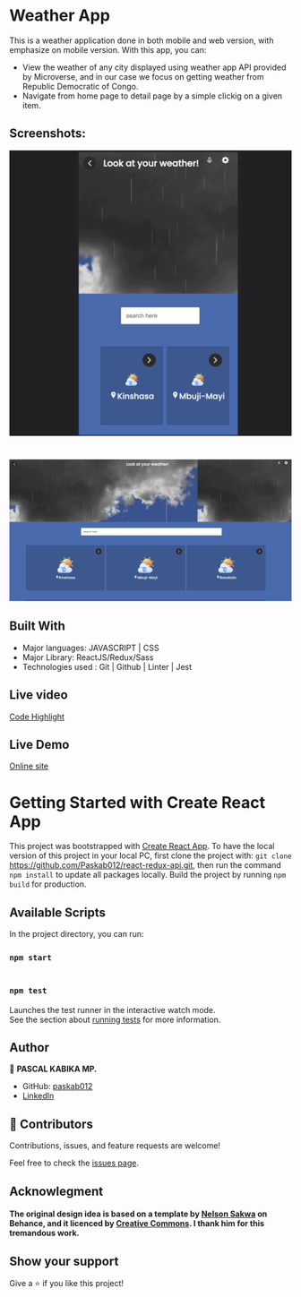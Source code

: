 # Weather App

This is a weather application done in both mobile and web version, with emphasize on mobile version. With this app, you can:
- View the weather of any city displayed using weather app API provided by Microverse, and in our case we focus on getting weather from Republic Democratic of Congo.
- Navigate from home page to detail page by a simple clickig on a given item.

## Screenshots: 

![mobile](./mobileVer.png)

#

![webversion](./webVer.png)

## Built With

- Major languages: JAVASCRIPT | CSS 
- Major Library: ReactJS/Redux/Sass
- Technologies used : Git | Github | Linter | Jest

## Live video

[Code Highlight]()

## Live Demo

[Online site](https://weather-app-rdc.netlify.app/)

# Getting Started with Create React App

This project was bootstrapped with [Create React App](https://github.com/facebook/create-react-app).
To have the local version of this project in your local PC, first clone the project with: `git clone` https://github.com/Paskab012/react-redux-api.git,
then run the command `npm install` to update all packages locally.
Build the project by running `npm build`
for production.
## Available Scripts

In the project directory, you can run:

### `npm start`
#
### `npm test`

Launches the test runner in the interactive watch mode.\
See the section about [running tests](https://facebook.github.io/create-react-app/docs/running-tests) for more information.

## Author
👤 **PASCAL KABIKA MP.**

- GitHub: [paskab012](https://github.com/KABIKA681?tab=overview&from=2021-12-01&to=2021-12-31)
- [LinkedIn](https://www.linkedin.com/in/pascal-kabika-443061220/)
## 🤝 Contributors

Contributions, issues, and feature requests are welcome!

Feel free to check the [issues page](https://github.com/Paskab012/react-redux-api/issues).

## Acknowlegment

#### The original design idea is based on a template by [Nelson Sakwa](https://www.behance.net/sakwadesignstudio) on Behance, and it licenced by [Creative Commons](https://creativecommons.org/licenses/by-nc/4.0/). I thank him for this tremandous work.


## Show your support

Give a ⭐️ if you like this project!
